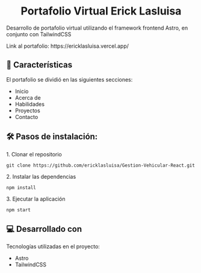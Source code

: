<h1 align="center" id="title">Portafolio Virtual Erick Lasluisa</h1>

<p id="description">Desarrollo de portafolio virtual utilizando el framework frontend Astro, en conjunto con TailwindCSS</p>

<p>Link al portafolio: <a>https://ericklasluisa.vercel.app/</a></p>

<h2>🧐 Características</h2>

El portafolio se dividió en las siguientes secciones:

- Inicio
- Acerca de
- Habilidades
- Proyectos
- Contacto

<h2>🛠️ Pasos de instalación:</h2>

<p>1. Clonar el repositorio</p>

```
git clone https://github.com/ericklasluisa/Gestion-Vehicular-React.git
```

<p>2. Instalar las dependencias</p>

```
npm install
```

<p>3. Ejecutar la aplicación</p>

```
npm start
```

<h2>💻 Desarrollado con</h2>

Tecnologías utilizadas en el proyecto:

- Astro
- TailwindCSS
